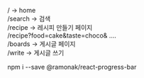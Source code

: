 / -> home  
/search -> 검색  
/recipe -> 레시피 만들기 페이지  
/recipe?food=cake&taste=choco& ....  
/boards -> 게시글 페이지  
/write -> 게시글 쓰기

npm i --save @ramonak/react-progress-bar
